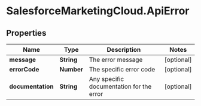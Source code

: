 # SalesforceMarketingCloud.ApiError

## Properties
Name | Type | Description | Notes
------------ | ------------- | ------------- | -------------
**message** | **String** | The error message | [optional] 
**errorCode** | **Number** | The specific error code | [optional] 
**documentation** | **String** | Any specific documentation for the error | [optional] 


